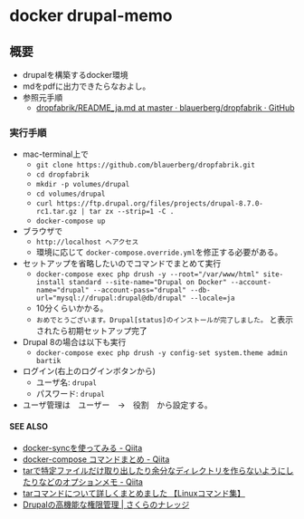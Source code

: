 # docker drupal-memo

## 概要
- drupalを構築するdocker環境
- mdをpdfに出力できたらなおよし。
- 参照元手順
  - [dropfabrik/README_ja.md at master · blauerberg/dropfabrik · GitHub](https://github.com/blauerberg/dropfabrik/blob/master/README_ja.md)

### 実行手順
- mac-terminal上で
  - `git clone https://github.com/blauerberg/dropfabrik.git`
  - `cd dropfabrik`
  - `mkdir -p volumes/drupal`
  - `cd volumes/drupal`
  - `curl https://ftp.drupal.org/files/projects/drupal-8.7.0-rc1.tar.gz | tar zx --strip=1 -C .`
  - `docker-compose up`
- ブラウザで
  - `http://localhost へアクセス`
  - 環境に応じて `docker-compose.override.yml`を修正する必要がある。
- セットアップを省略したいのでコマンドでまとめて実行
  - `docker-compose exec php drush -y --root="/var/www/html" site-install standard --site-name="Drupal on Docker" --account-name="drupal" --account-pass="drupal" --db-url="mysql://drupal:drupal@db/drupal" --locale=ja`
  - 10分くらいかかる。
  - `おめでとうございます。Drupal[status]のインストールが完了しました。` と表示されたら初期セットアップ完了
- Drupal 8の場合は以下も実行
  - `docker-compose exec php drush -y config-set system.theme admin bartik`
- ログイン(右上のログインボタンから)
  - ユーザ名: `drupal`
  - パスワード: `drupal`
- ユーザ管理は　ユーザー　→　役割　から設定する。

#### SEE ALSO
- [docker-syncを使ってみる - Qiita](https://qiita.com/reflet/items/ee15bf6b1b90a3a90905)
- [docker-compose コマンドまとめ - Qiita](https://qiita.com/wasanx25/items/d47caf37b79e855af95f)
- [tarで特定ファイルだけ取り出したり余分なディレクトリを作らないようにしたりなどのオプションメモ - Qiita](https://qiita.com/kawaz/items/46217733da8050132ce1)
- [tarコマンドについて詳しくまとめました 【Linuxコマンド集】](https://eng-entrance.com/linux-command-tar)
- [Drupalの高機能な権限管理 \| さくらのナレッジ](https://knowledge.sakura.ad.jp/5751/)
